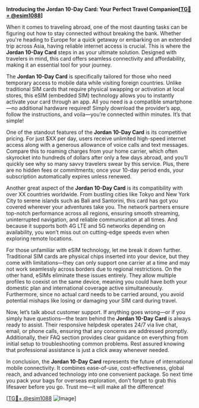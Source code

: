 **Introducing the Jordan 10-Day Card: Your Perfect Travel Companion[[TG💪+ @esim1088](https://t.me/s/esim1088)]**

When it comes to traveling abroad, one of the most daunting tasks can be figuring out how to stay connected without breaking the bank. Whether you're heading to Europe for a quick getaway or embarking on an extended trip across Asia, having reliable internet access is crucial. This is where the **Jordan 10-Day Card** steps in as your ultimate solution. Designed with travelers in mind, this card offers seamless connectivity and affordability, making it an essential tool for your journey.

The **Jordan 10-Day Card** is specifically tailored for those who need temporary access to mobile data while visiting foreign countries. Unlike traditional SIM cards that require physical swapping or activation at local stores, this eSIM (embedded SIM) technology allows you to instantly activate your card through an app. All you need is a compatible smartphone—no additional hardware required! Simply download the provider’s app, follow the instructions, and voila—you’re connected within minutes. It’s that simple!

One of the standout features of the **Jordan 10-Day Card** is its competitive pricing. For just $XX per day, users receive unlimited high-speed internet access along with a generous allowance of voice calls and text messages. Compare this to roaming charges from your home carrier, which often skyrocket into hundreds of dollars after only a few days abroad, and you’ll quickly see why so many savvy travelers swear by this service. Plus, there are no hidden fees or commitments; once your 10-day period ends, your subscription automatically expires unless renewed.

Another great aspect of the **Jordan 10-Day Card** is its compatibility with over XX countries worldwide. From bustling cities like Tokyo and New York City to serene islands such as Bali and Santorini, this card has got you covered wherever your adventures take you. The network partners ensure top-notch performance across all regions, ensuring smooth streaming, uninterrupted navigation, and reliable communication at all times. And because it supports both 4G LTE and 5G networks depending on availability, you won’t miss out on cutting-edge speeds even when exploring remote locations.

For those unfamiliar with eSIM technology, let me break it down further. Traditional SIM cards are physical chips inserted into your device, but they come with limitations—they can only support one carrier at a time and may not work seamlessly across borders due to regional restrictions. On the other hand, eSIMs eliminate these issues entirely. They allow multiple profiles to coexist on the same device, meaning you could have both your domestic plan and international coverage active simultaneously. Furthermore, since no actual card needs to be carried around, you avoid potential mishaps like losing or damaging your SIM card during travel.

Now, let’s talk about customer support. If anything goes wrong—or if you simply have questions—the team behind the **Jordan 10-Day Card** is always ready to assist. Their responsive helpdesk operates 24/7 via live chat, email, or phone calls, ensuring that any concerns are addressed promptly. Additionally, their FAQ section provides clear guidance on everything from initial setup to troubleshooting common problems. Rest assured knowing that professional assistance is just a click away whenever needed.

In conclusion, the **Jordan 10-Day Card** represents the future of international mobile connectivity. It combines ease-of-use, cost-effectiveness, global reach, and advanced technology into one convenient package. So next time you pack your bags for overseas exploration, don’t forget to grab this lifesaver before you go. Trust me—it will make all the difference!

[[TG💪+ @esim1088](https://t.me/s/esim1088) ![Image](https://i.postimg.cc/Y0z9fWf4/image.png)]